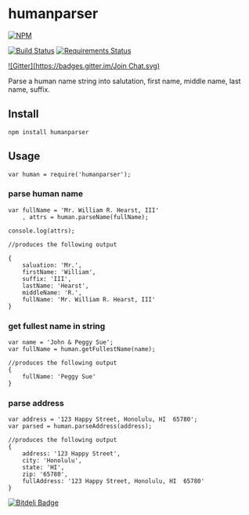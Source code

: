 humanparser
=========

[![NPM](https://nodei.co/npm/humanparser.png)](https://nodei.co/npm/humanparser/)

[![Build Status](https://travis-ci.org/chovy/humanparser.svg?branch=master)](https://travis-ci.org/chovy/humanparser) [![Requirements Status](https://requires.io/github/chovy/humanparser/requirements.png?branch=master)](https://requires.io/github/chovy/humanparser/requirements/?branch=master)

[![Gitter](https://badges.gitter.im/Join Chat.svg)](https://gitter.im/chovy/humanparser?utm_source=badge&utm_medium=badge&utm_campaign=pr-badge&utm_content=badge)

Parse a human name string into salutation, first name, middle name, last name, suffix.

## Install

    npm install humanparser

## Usage

    var human = require('humanparser');
    
### parse human name    

    var fullName = 'Mr. William R. Hearst, III'
        , attrs = human.parseName(fullName);

    console.log(attrs);

    //produces the following output
    
    { 
        saluation: 'Mr.',
        firstName: 'William',
        suffix: 'III',
        lastName: 'Hearst',
        middleName: 'R.',
        fullName: 'Mr. William R. Hearst, III'
    }
      
### get fullest name in string

    var name = 'John & Peggy Sue';
    var fullName = human.getFullestName(name);

    //produces the following output
    {
        fullName: 'Peggy Sue'
    }
      
### parse address

    var address = '123 Happy Street, Honolulu, HI  65780';
    var parsed = human.parseAddress(address);
    
    //produces the following output    
    {
        address: '123 Happy Street',
        city: 'Honolulu',
        state: 'HI',
        zip: '65780',
        fullAddress: '123 Happy Street, Honolulu, HI  65780'
    }


[![Bitdeli Badge](https://d2weczhvl823v0.cloudfront.net/chovy/humanparser/trend.png)](https://bitdeli.com/free "Bitdeli Badge")

